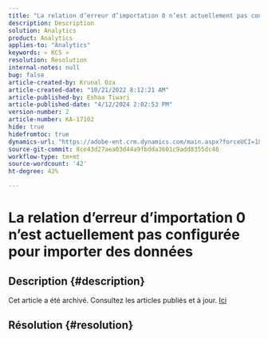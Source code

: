 ```yaml
---
title: "La relation d’erreur d’importation 0 n’est actuellement pas configurée pour importer des données"
description: Description
solution: Analytics
product: Analytics
applies-to: "Analytics"
keywords: « KCS »
resolution: Resolution
internal-notes: null
bug: false
article-created-by: Krunal Oza
article-created-date: "10/21/2022 8:12:21 AM"
article-published-by: Eshaa Tiwari
article-published-date: "4/12/2024 2:02:53 PM"
version-number: 2
article-number: KA-17102
hide: true
hidefromtoc: true
dynamics-url: "https://adobe-ent.crm.dynamics.com/main.aspx?forceUCI=1&pagetype=entityrecord&etn=knowledgearticle&id=18dd4612-1851-ed11-bba2-0022480867fb"
source-git-commit: 8ce43d27aea03d44a9fbdda3601c9add8355dc46
workflow-type: tm+mt
source-wordcount: '42'
ht-degree: 42%

---
```


# La relation d’erreur d’importation 0 n’est actuellement pas configurée pour importer des données

## Description {#description}

Cet article a été archivé. Consultez les articles publiés et à jour. [Ici](https://experienceleague.adobe.com/search.html?lang=fr#sort=relevancy)

## Résolution {#resolution}

